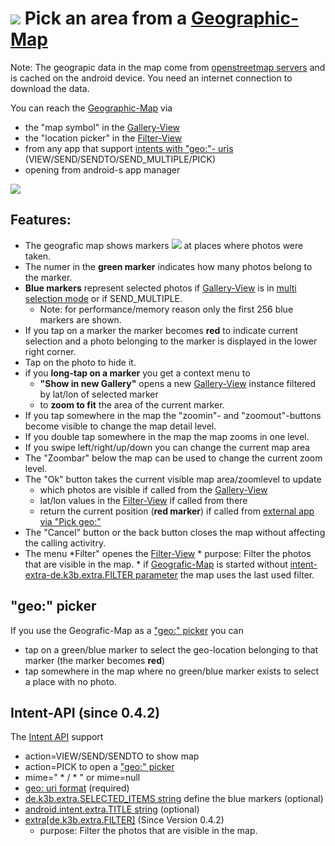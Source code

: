 # ![](https://raw.githubusercontent.com/k3b/AndroFotoFinder/master/wiki/png/s_map.png) Pick an area from a [Geographic-Map](Geographic-Map)

Note: The geograpic data in the map come from [openstreetmap servers](http://www.openstreetmap.org) and is cached on the android device. You need an internet connection to download the data.

You can reach the [Geographic-Map](Geographic-Map) via

* the "map symbol" in the [Gallery-View](Gallery-View)
* the "location picker" in the [Filter-View](Filter-View)
* from any app that support [intents with "geo:"- uris](https://github.com/k3b/AndroFotoFinder/wiki/intentapi) (VIEW/SEND/SENDTO/SEND_MULTIPLE/PICK)
* opening from android-s app manager

![](https://raw.githubusercontent.com/k3b/AndroFotoFinder/master/wiki/png/SelectArea.png)

## Features:

* The geografic map shows markers ![](https://raw.githubusercontent.com/k3b/AndroFotoFinder/master/app/src/main/res/drawable-mdpi/marker_green.png) at places where photos were taken.
* The numer in the **green marker** indicates how many photos belong to the marker.
* **Blue markers** represent selected photos if [Gallery-View](Gallery-View) is in [multi selection mode](Gallery-View#Multiselection) or if SEND_MULTIPLE.
	* Note: for performance/memory reason only the first 256 blue markers are shown.
* If you tap on a marker the marker becomes **red** to indicate current selection and a photo belonging to the marker is displayed in the lower right corner.
* Tap on the photo to hide it.
* if you **long-tap on a marker** you get a context menu to
	* **"Show in new Gallery"** opens a new [Gallery-View](https://github.com/k3b/AndroFotoFinder/wiki/Gallery-View) instance filtered by lat/lon of selected marker
	* to **zoom to fit** the area of the current marker.
* If you tap somewhere in the map the "zoomin"- and "zoomout"-buttons become visible to change the map detail level.
* If you double tap somewhere in the map the map zooms in one level.
* If you swipe left/right/up/down you can change the current map area
* The "Zoombar" below the map can be used to change the current zoom level.
* The "Ok" button takes the current visible map area/zoomlevel to update
  * which photos are visible if called from the [Gallery-View](Gallery-View)
  * lat/lon values in the [Filter-View](Filter-View) if called from there
  * return the current position (**red marker**) if called from [external app via "Pick geo:"](https://github.com/k3b/AndroFotoFinder/wiki/intentapi)
* The "Cancel" button or the back button closes the map without affecting the calling activitry.
* The menu *Filter" openes the [Filter-View](https://github.com/k3b/AndroFotoFinder/wiki/Filter-View)
		* purpose: Filter the photos that are visible in the map.
		* if [Geografic-Map](geographic-map) is started without [intent-extra-de.k3b.extra.FILTER parameter](intentapi#filter) the map uses the last used filter.

## <a name='picker'>"geo:" picker</a>

If you use the Geografic-Map as a ["geo:" picker](https://github.com/k3b/AndroFotoFinder/wiki/geographic-map#picker) you can

* tap on a green/blue marker to select the geo-location belonging to that marker (the marker becomes **red**)
* tap somewhere in the map where no green/blue marker exists to select a place with no photo.

## <a name='api'>Intent-API</a> (since 0.4.2)

The [Intent API](https://github.com/k3b/AndroFotoFinder/wiki/intentapi) support

* action=VIEW/SEND/SENDTO to show map
* action=PICK to open a ["geo:" picker](https://github.com/k3b/AndroFotoFinder/wiki/geographic-map#picker) 
* mime=" * / * " or mime=null
* [geo: uri format](intentapi#uri-geo) (required)
* [de.k3b.extra.SELECTED_ITEMS string](intentapi#SelectedItems) define the blue markers (optional)
* [android.intent.extra.TITLE string](intentapi#EXTRA_TITLE) (optional)
* [extra[de.k3b.extra.FILTER]](intentapi#filter) (Since Version 0.4.2)
	* purpose: Filter the photos that are visible in the map.
